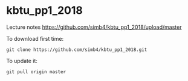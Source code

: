 # kbtu_pp1_2018
Lecture notes
https://github.com/simb4/kbtu_pp1_2018/upload/master


To download first time:
```
git clone https://github.com/simb4/kbtu_pp1_2018.git
```
To update it:
```
git pull origin master
```
